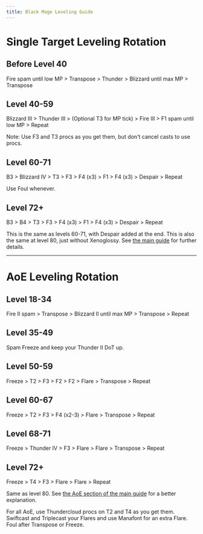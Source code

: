 ```yaml
---
title: Black Mage Leveling Guide
---
```

# Single Target Leveling Rotation

## Before Level 40

Fire spam until low MP > Transpose > Thunder > Blizzard until max MP > Transpose

## Level 40-59

Blizzard III > Thunder III > (Optional T3 for MP tick) > Fire III > F1 spam until low MP > Repeat

Note: Use F3 and T3 procs as you get them, but don't cancel casts to use procs.

## Level 60-71

B3 > Blizzard IV > T3 > F3 > F4 (x3) > F1 > F4 (x3) > Despair > Repeat

Use Foul whenever.

## Level 72+

B3 > B4 > T3 > F3 > F4 (x3) > F1 > F4 (x3) >  Despair > Repeat

This is the same as levels 60-71, with Despair added at the end. This is also the same at level 80, just without Xenoglossy. See [the main guide](/jobs/casters/black-mage/5-x-blm-guide/#single-target) for further details.

- - -

# AoE Leveling Rotation

## Level 18-34

Fire II spam > Transpose > Blizzard II until max MP > Transpose > Repeat

## Level 35-49

Spam Freeze and keep your Thunder II DoT up.

## Level 50-59

Freeze > T2 > F3 > F2 > F2 > Flare > Transpose > Repeat

## Level 60-67

Freeze > T2 > F3 > F4 (x2-3) > Flare > Transpose > Repeat

## Level 68-71

Freeze > Thunder IV > F3 > Flare > Flare > Transpose > Repeat

## Level 72+

Freeze > T4 > F3 > Flare > Flare > Repeat

Same as level 80. See [the AoE section of the main guide](/jobs/casters/black-mage/5-x-blm-guide/#aoe) for a better explanation.

For all AoE, use Thundercloud procs on T2 and T4 as you get them. Swiftcast and Triplecast your Flares and use Manafont for an extra Flare. Foul after Transpose or Freeze.